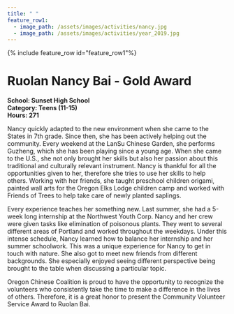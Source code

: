 ```yaml
---
title: " "
feature_row1:
  - image_path: /assets/images/activities/nancy.jpg
  - image_path: /assets/images/activities/year_2019.jpg
---
```


{% include feature_row id="feature_row1"%}

# Ruolan Nancy Bai - Gold Award

**School: Sunset High School**  
**Category: Teens (11-15)**  
**Hours: 271**  

Nancy quickly adapted to the new environment when she came to the States in 7th grade. Since then, she has been actively helping out the community. Every weekend at the LanSu Chinese Garden, she performs Guzheng, which she has been playing since a young age. When she came to the U.S., she not only brought her skills but also her passion about this traditional and culturally relevant instrument. Nancy is thankful for all the opportunities given to her, therefore she tries to use her skills to help others. Working with her friends, she taught preschool children origami, painted wall arts for the Oregon Elks Lodge children camp and worked with Friends of Trees to help take care of newly planted saplings. 

Every experience teaches her something new. Last summer, she had a 5-week long internship at the Northwest Youth Corp. Nancy and her crew were given tasks like elimination of poisonous plants. They went to several different areas of Portland and worked throughout the weekdays. Under this intense schedule, Nancy learned how to balance her internship and her summer schoolwork. This was a unique experience for Nancy to get in touch with nature. She also got to meet new friends from different backgrounds. She especially enjoyed seeing different perspective being brought to the table when discussing a particular topic.

Oregon Chinese Coalition is proud to have the opportunity to recognize the volunteers who consistently take the time to make a difference in the lives of others. Therefore, it is a great honor to present the Community Volunteer Service Award to Ruolan Bai.
